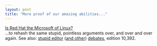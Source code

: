 ```yaml
---
layout: post
title: "More proof of our amazing abilities..."
---
```




<a href="http://slashdot.org/article.pl?sid=02/08/27/0145209&mode=nested&tid=110">Is Red Hat the Microsoft of Linux?</a></br>
...to rehash the same stupid, pointless arguments over, and over and over again. See also: <a href="http://www.perlmonks.org/index.pl?node_id=158698">stupid </a> <a href="http://www.perlmonks.org/index.pl?node_id=192684">editor</a> (<a href="http://www.perlmonks.org/index.pl?node_id=158886">and other</a>) <a href="http://www.perlmonks.org/index.pl?node_id=82262">debates</a>, edition 10,392.


